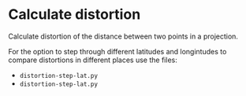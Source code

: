 # Calculate distortion
Calculate distortion of the distance between two points in a projection. 

For the option to step through different latitudes and longintudes to compare distortions in different places use the files:
- `distortion-step-lat.py`
- `distortion-step-lat.py`
